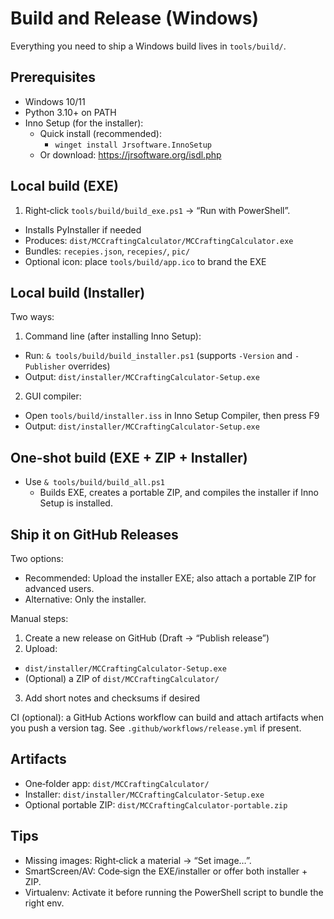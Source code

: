 # Build and Release (Windows)

Everything you need to ship a Windows build lives in `tools/build/`.

## Prerequisites
- Windows 10/11
- Python 3.10+ on PATH
- Inno Setup (for the installer):
  - Quick install (recommended):
    - `winget install Jrsoftware.InnoSetup`
  - Or download: https://jrsoftware.org/isdl.php

## Local build (EXE)
1) Right‑click `tools/build/build_exe.ps1` → “Run with PowerShell”.
  - Installs PyInstaller if needed
  - Produces: `dist/MCCraftingCalculator/MCCraftingCalculator.exe`
  - Bundles: `recepies.json`, `recepies/`, `pic/`
  - Optional icon: place `tools/build/app.ico` to brand the EXE

## Local build (Installer)
Two ways:

1) Command line (after installing Inno Setup):
  - Run: `& tools/build/build_installer.ps1` (supports `-Version` and `-Publisher` overrides)
  - Output: `dist/installer/MCCraftingCalculator-Setup.exe`

2) GUI compiler:
  - Open `tools/build/installer.iss` in Inno Setup Compiler, then press F9
  - Output: `dist/installer/MCCraftingCalculator-Setup.exe`

## One-shot build (EXE + ZIP + Installer)
- Use `& tools/build/build_all.ps1`
  - Builds EXE, creates a portable ZIP, and compiles the installer if Inno Setup is installed.

## Ship it on GitHub Releases
Two options:
- Recommended: Upload the installer EXE; also attach a portable ZIP for advanced users.
- Alternative: Only the installer.

Manual steps:
1) Create a new release on GitHub (Draft → “Publish release”)
2) Upload:
  - `dist/installer/MCCraftingCalculator-Setup.exe`
  - (Optional) a ZIP of `dist/MCCraftingCalculator/`
3) Add short notes and checksums if desired

CI (optional): a GitHub Actions workflow can build and attach artifacts when you push a version tag. See `.github/workflows/release.yml` if present.

## Artifacts
- One‑folder app: `dist/MCCraftingCalculator/`
- Installer: `dist/installer/MCCraftingCalculator-Setup.exe`
- Optional portable ZIP: `dist/MCCraftingCalculator-portable.zip`

## Tips
- Missing images: Right‑click a material → “Set image…”.
- SmartScreen/AV: Code‑sign the EXE/installer or offer both installer + ZIP.
- Virtualenv: Activate it before running the PowerShell script to bundle the right env.
